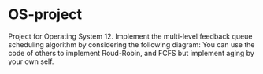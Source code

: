 # OS-project
Project for Operating System
12. Implement the multi-level feedback queue scheduling algorithm by considering the following diagram: You can use the code of others to implement Roud-Robin, and FCFS but implement aging by your own self.
